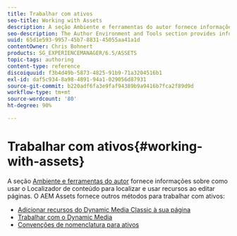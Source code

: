 ```yaml
---
title: Trabalhar com ativos
seo-title: Working with Assets
description: A seção Ambiente e ferramentas do autor fornece informações sobre como usar o Localizador de conteúdo para localizar e usar recursos ao editar páginas. O AEM Assets fornece outros métodos para trabalhar com ativos.
seo-description: The Author Environment and Tools section provides information about using Content Finder to find and use assets when editing pages. AEM Assets provides other methods for working with assets.
uuid: 65d1e593-9957-45b7-8831-45055aa41a1d
contentOwner: Chris Bohnert
products: SG_EXPERIENCEMANAGER/6.5/ASSETS
topic-tags: authoring
content-type: reference
discoiquuid: f3b4d49b-5873-4825-91b9-71a3204516b1
exl-id: daf5c934-8a98-4891-94a1-029056d87931
source-git-commit: b220adf6fa3e9faf94389b9a9416b7fca2f89d9d
workflow-type: tm+mt
source-wordcount: '80'
ht-degree: 90%

---
```


# Trabalhar com ativos{#working-with-assets}

A seção [Ambiente e ferramentas do autor](/help/sites-authoring/author-environment-tools.md) fornece informações sobre como usar o Localizador de conteúdo para localizar e usar recursos ao editar páginas.  O AEM Assets fornece outros métodos para trabalhar com ativos:

* [Adicionar recursos do Dynamic Media Classic à sua página](/help/sites-classic-ui-authoring/manage-assets-classic-s7.md)
* [Trabalhar com o Dynamic Media](/help/sites-classic-ui-authoring/dynamic-media-assets.md)
* [Convenções de nomenclatura para ativos](/help/sites-classic-ui-authoring/asset-naming-conventions.md)
